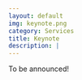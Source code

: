 ```yaml
---
layout: default
img: keynote.png
category: Services
title: Keynote
description: |
---
```

  To be announced! 
